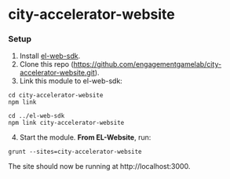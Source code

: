 
# city-accelerator-website

### Setup
1. Install [el-web-sdk](https://github.com/engagementgamelab/EL-Website).
2. Clone this repo (https://github.com/engagementgamelab/city-accelerator-website.git).
3. Link this module to el-web-sdk: 

  ```
  cd city-accelerator-website
  npm link
  ```
  
  ```
  cd ../el-web-sdk
  npm link city-accelerator-website
  ```
  
4. Start the module. **From EL-Website**, run:

  ```
  grunt --sites=city-accelerator-website
  ```
The site should now be running at http://localhost:3000.
